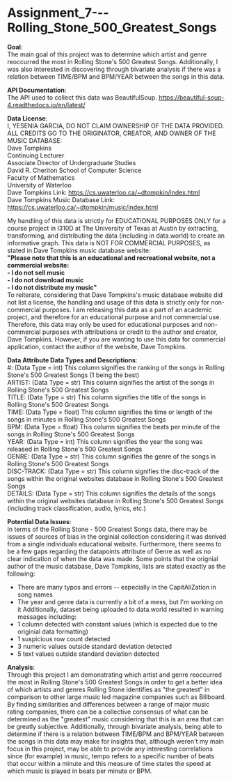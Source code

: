 # Assignment_7---Rolling_Stone_500_Greatest_Songs
**Goal**:  
The main goal of this project was to determine which artist and genre reoccurred the most in Rolling Stone's 500 Greatest Songs. Additionally, I was also interested in discovering through bivariate analysis if there was a relation between TIME/BPM and BPM/YEAR between the songs in this data.

**API Documentation**:  
The API used to collect this data was BeautifulSoup.
https://beautiful-soup-4.readthedocs.io/en/latest/

**Data License**:  
I, YESENIA GARCIA, DO NOT CLAIM OWNERSHIP OF THE DATA PROVIDED. ALL CREDITS GO TO THE ORIGINATOR, CREATOR, AND OWNER OF THE MUSIC DATABASE:  
Dave Tompkins  
Continuing Lecturer  
Associate Director of Undergraduate Studies  
David R. Cheriton School of Computer Science  
Faculty of Mathematics  
University of Waterloo  
Dave Tompkins Link: https://cs.uwaterloo.ca/~dtompkin/index.html  
Dave Tompkins Music Database Link: https://cs.uwaterloo.ca/~dtompkin/music/index.html

My handling of this data is strictly for EDUCATIONAL PURPOSES ONLY for a course project in I310D at The University of Texas at Austin by extracting, transforming, and distributing the data (including in data.world) to create an informative graph. This data is NOT FOR COMMERCIAL PURPOSES, as stated in Dave Tompkins music database website:  
**"Please note that this is an educational and recreational website, not a commercial website:**  
**- I do not sell music**  
**- I do not download music**  
**- I do not distribute my music"**  
To reiterate, considering that Dave Tompkins's music database website did not list a license, the handling and usage of this data is strictly only for non-commercial purposes. I am releasing this data as a part of an academic project, and therefore for an educational purpose and not commercial use. Therefore, this data may only be used for educational purposes and non-commercial purposes with attributions or credit to the author and creator, Dave Tompkins. However, if you are wanting to use this data for commercial application, contact the author of the website, Dave Tompkins.

**Data Attribute Data Types and Descriptions**:  
#: (Data Type = int) This column signifies the ranking of the songs in Rolling Stone's 500 Greatest Songs (1 being the best)  
ARTIST: (Data Type = str) This column signifies the artist of the songs in Rolling Stone's 500 Greatest Songs  
TITLE: (Data Type = str) This column signifies the title of the songs in Rolling Stone's 500 Greatest Songs  
TIME: (Data Type = float) This column signifies the time or length of the songs in minutes in Rolling Stone's 500 Greatest Songs  
BPM: (Data Type = float) This column signifies the beats per minute of the songs in Rolling Stone's 500 Greatest Songs  
YEAR: (Data Type = int) This column signifies the year the song was released in Rolling Stone's 500 Greatest Songs  
GENRE: (Data Type = str) This column signifies the genre of the songs in Rolling Stone's 500 Greatest Songs  
DISC-TRACK: (Data Type = str) This column signifies the disc-track of the songs within the original websites database in Rolling Stone's 500 Greatest Songs  
DETAILS: (Data Type = str) This column signifies the details of the songs within the original websites database in Rolling Stone's 500 Greatest Songs (including track classification, audio, lyrics, etc.)  

**Potential Data Issues**:  
In terms of the Rolling Stone - 500 Greatest Songs data, there may be issues of sources of bias in the orginial collection considering it was derived from a single individuals educational website. Furthermore, there seems to be a few gaps regarding the datapoints attribute of Genre as well as no clear indication of when the data was made. Some points that the orignial author of the music database, Dave Tompkins, lists are stated exactly as the following:  
- There are many typos and errors -- especially in the CapitAliZation in song names  
- The year and genre data is currently a bit of a mess, but I'm working on it
Additionally, dataset being uploaded to data.world resulted in warning messages including:  
- 1 column detected with constant values (which is expected due to the originial data formatting)
- 1 suspicious row count detected  
- 3 numeric values outside standard deviation detected  
- 5 text values outside standard deviation detected  

**Analysis**:  
Through this project I am demonstrating which artist and genre reoccurred the most in Rolling Stone's 500 Greatest Songs in order to get a better idea of which artists and genres Rolling Stone identifies as "the greatest" in comparison to other large music led magazine companies such as Billboard. By finding similarities and differences between a range of major music rating companies, there can be a collective consensus of what can be determined as the "greatest" music considering that this is an area that can be greatly subjective. Additionally, through bivariate analysis, being able to determine if there is a relation between TIME/BPM and BPM/YEAR between the songs in this data may make for insights that, although weren't my main focus in this project, may be able to provide any interesting correlations since (for example) in music, tempo refers to a specific number of beats that occur within a minute and this measure of time states the speed at which music is played in beats per minute or BPM.
